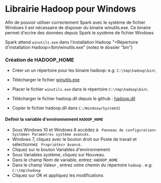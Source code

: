 # Librairie Hadoop pour Windows

Afin de pouvoir utiliser correctement Spark avec le système de fichier Windows il est nécessaire de disposer du binaire winutils.exe.
Ce binaire permet d'ecrire des données depuis Spark le système de fichier Windows

Spark attend ```winutils.exe``` dans l'installation Hadoop "<Répertoire d'installation Hadoop>/bin/winutils.exe" (notez le dossier "bin")

### Création de HADOOP_HOME

- Créer un un répertoire pour les binaire hadoop: e.g: ```C:\tmp\hadoop\bin\```
- Télécharger le fichier [winutils.exe](https://github.com/yacineab/ESGI-spark-core/blob/master/hadoop/bin/winutils.exe "hadoop home")
- Placer le fichier ```winutils.exe``` dans le répertoire ```C:\tmp\hadoop\bin\```

- Télécharger le fichier hadoop.dll depuis le github : [hadoop.dll](https://github.com/yacineab/ESGI-spark-core/blob/master/hadoop/bin/hadoop.dll "Download Hadoop.dll")  
-	Copier le fichier hadoop.dll dans `C:/Windosw/System32`



#### Definir la variable d'environnement ```HADOOP_HOME```

- Sous Windows 10 et Windows 8 accédez à ``` Panneau de configuration> Système> Paramètres système avancés.```
- Windows 7, cliquez avec le bouton droit sur Poste de travail et sélectionnez ``` Propriétés> Avancé.```
- Cliquez sur le bouton Variables d'environnement.
- Sous Variables système, cliquez sur Nouveau.
- Dans le champ Nom de variable, entrez: ```HADOOP_HOME ```
- Dans le champ Valeur , entrez votre chemin du répertoire ```hadoop``` . e.g: ```C:\tmp\hadoop```
- Cliquez sur OK et appliquez les modifications 


